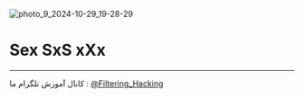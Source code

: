 ![photo_9_2024-10-29_19-28-29](https://github.com/user-attachments/assets/0b8c9e7c-34ec-46b2-b487-7a1ff7cc92e3)
# Sex SxS xXx
--------------------
کانال آموزش تلگرام ما :
[@Filtering_Hacking](https://t.me/Filtering_Hacking)
